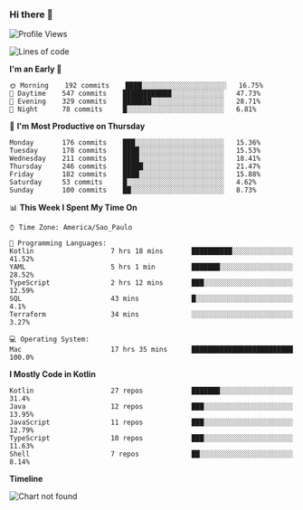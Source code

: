 ### Hi there 👋

<!--
**fernandonogueira/fernandonogueira** is a ✨ _special_ ✨ repository because its `README.md` (this file) appears on your GitHub profile.

Here are some ideas to get you started:

- 🔭 I’m currently working on ...
- 🌱 I’m currently learning ...
- 👯 I’m looking to collaborate on ...
- 🤔 I’m looking for help with ...
- 💬 Ask me about ...
- 📫 How to reach me: ...
- 😄 Pronouns: ...
- ⚡ Fun fact: ...
-->

<!--START_SECTION:waka-->
![Profile Views](http://img.shields.io/badge/Profile%20Views-1-blue)

![Lines of code](https://img.shields.io/badge/From%20Hello%20World%20I%27ve%20Written-498625%20lines%20of%20code-blue)

**I'm an Early 🐤** 

```text
🌞 Morning    192 commits    ████░░░░░░░░░░░░░░░░░░░░░   16.75% 
🌆 Daytime    547 commits    ████████████░░░░░░░░░░░░░   47.73% 
🌃 Evening    329 commits    ███████░░░░░░░░░░░░░░░░░░   28.71% 
🌙 Night      78 commits     █░░░░░░░░░░░░░░░░░░░░░░░░   6.81%

```
📅 **I'm Most Productive on Thursday** 

```text
Monday       176 commits    ███░░░░░░░░░░░░░░░░░░░░░░   15.36% 
Tuesday      178 commits    ████░░░░░░░░░░░░░░░░░░░░░   15.53% 
Wednesday    211 commits    ████░░░░░░░░░░░░░░░░░░░░░   18.41% 
Thursday     246 commits    █████░░░░░░░░░░░░░░░░░░░░   21.47% 
Friday       182 commits    ████░░░░░░░░░░░░░░░░░░░░░   15.88% 
Saturday     53 commits     █░░░░░░░░░░░░░░░░░░░░░░░░   4.62% 
Sunday       100 commits    ██░░░░░░░░░░░░░░░░░░░░░░░   8.73%

```


📊 **This Week I Spent My Time On** 

```text
⌚︎ Time Zone: America/Sao_Paulo

💬 Programming Languages: 
Kotlin                   7 hrs 18 mins       ██████████░░░░░░░░░░░░░░░   41.52% 
YAML                     5 hrs 1 min         ███████░░░░░░░░░░░░░░░░░░   28.52% 
TypeScript               2 hrs 12 mins       ███░░░░░░░░░░░░░░░░░░░░░░   12.59% 
SQL                      43 mins             █░░░░░░░░░░░░░░░░░░░░░░░░   4.1% 
Terraform                34 mins             ░░░░░░░░░░░░░░░░░░░░░░░░░   3.27%

💻 Operating System: 
Mac                      17 hrs 35 mins      █████████████████████████   100.0%

```

**I Mostly Code in Kotlin** 

```text
Kotlin                   27 repos            ███████░░░░░░░░░░░░░░░░░░   31.4% 
Java                     12 repos            ███░░░░░░░░░░░░░░░░░░░░░░   13.95% 
JavaScript               11 repos            ███░░░░░░░░░░░░░░░░░░░░░░   12.79% 
TypeScript               10 repos            ███░░░░░░░░░░░░░░░░░░░░░░   11.63% 
Shell                    7 repos             ██░░░░░░░░░░░░░░░░░░░░░░░   8.14%

```


**Timeline**

![Chart not found](https://raw.githubusercontent.com/fernandonogueira/fernandonogueira/master/charts/bar_graph.png) 


<!--END_SECTION:waka-->
